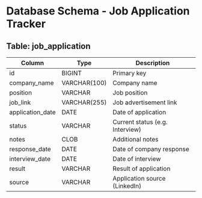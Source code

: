 

# Database Schema - Job Application Tracker

## Table: job_application

| Column           | Type        | Description                    |
|------------------|-------------|--------------------------------|
| id               | BIGINT      | Primary key                    |
| company_name     | VARCHAR(100)| Company name                   |
| position         | VARCHAR     | Job position                   |
| job_link         | VARCHAR(255)| Job advertisement link         |
| application_date | DATE        | Date of application            |
| status           | VARCHAR     | Current status (e.g. Interview)|
| notes            | CLOB        | Additional notes               |
| response_date    | DATE        | Date of company response       |
| interview_date   | DATE        | Date of interview              |
| result           | VARCHAR     | Result of application          |
| source           | VARCHAR     | Application source (LinkedIn)  |
